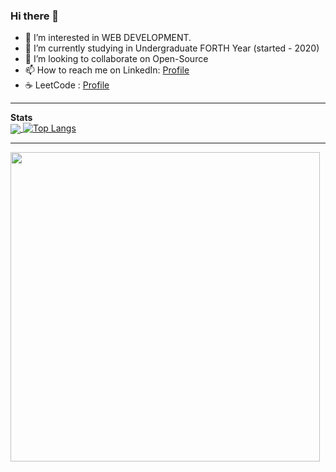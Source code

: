 ### Hi there 👋

<!--
**baipachakri/baipachakri** is a ✨ _special_ ✨ repository because its `README.md` (this file) appears on your GitHub profile.

Here are some ideas to get you started:-->
<ul>
<li>👀 I’m interested in WEB DEVELOPMENT.</li>
  <li>🌱 I’m currently studying in Undergraduate FORTH Year (started - 2020)</li>
<li>💞️ I’m looking to collaborate on  Open-Source</li>
<li>📫 How to reach me on LinkedIn: <a href="https://www.linkedin.com/in/chakri-baipa-950645242/"  >Profile</a></li>
  <li>☕ LeetCode : <A HREF="https://leetcode.com/chakribaipa/"> Profile</A></LI>
  </ul>
<hr />


**Stats**
<br />
<a href="https://github.com/baipachakri/github-readme-stats" style = "margin = 3px; display = grid">
  <img align="center" src="https://github-readme-stats.vercel.app/api?username=baipachakri&show_icons=true&theme=chartreuse-dark" />
</a>
[![Top Langs](https://github-readme-stats.vercel.app/api/top-langs/?username=baipachakri&layout=compact&theme=dark)](https://github.com/anuraghazra/github-readme-stats)
<hr />
<a href="https://github.com/baipachakri/github-readme-stats">
  <img align="center" src="https://github-readme-stats.vercel.app/api/top-langs/?username=baipachakri&layout=compact&theme=chartreuse-dark" width = "495px" max-widht = "720px" height = "auto"/>
</a>
